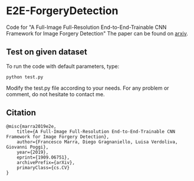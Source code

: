 # E2E-ForgeryDetection
Code for "A Full-Image Full-Resolution End-to-End-Trainable CNN Framework for Image Forgery Detection"
The paper can be found on [arxiv](https://arxiv.org/abs/1909.06751).


## Test on given dataset
To run the code with default parameters, type:
```
python test.py
```
Modify the test.py file according to your needs.
For any problem or comment, do not hesitate to contact me.


## Citation
```
@misc{marra2019e2e,
    title={A Full-Image Full-Resolution End-to-End-Trainable CNN Framework for Image Forgery Detection},
    author={Francesco Marra, Diego Gragnaniello, Luisa Verdoliva, Giovanni Poggi},
    year={2019},
    eprint={1909.06751},
    archivePrefix={arXiv},
    primaryClass={cs.CV}
}
```

